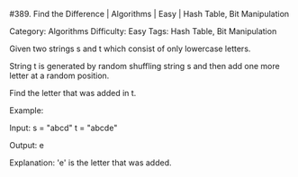 #389. Find the Difference | Algorithms | Easy | Hash Table, Bit Manipulation

Category: Algorithms
Difficulty: Easy
Tags: Hash Table, Bit Manipulation


Given two strings s and t which consist of only lowercase letters.

String t is generated by random shuffling string s and then add one more letter at a random position.

Find the letter that was added in t.

Example:

Input:
s = "abcd"
t = "abcde"

Output:
e

Explanation:
'e' is the letter that was added.

